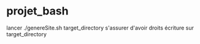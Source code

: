 # projet_bash

lancer ./genereSite.sh target_directory
s'assurer d'avoir droits écriture sur target_directory
